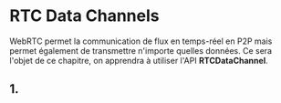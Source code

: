 # RTC Data Channels
WebRTC permet la communication de flux en temps-réel en P2P mais permet également de transmettre n'importe quelles données.
Ce sera l'objet de ce chapitre, on apprendra à utiliser l'API **RTCDataChannel**.

## 1. 
